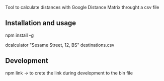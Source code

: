Tool to calculate distances with Google Distance Matrix throught a csv file

## Installation and usage

npm install -g

dcalculator "Sesame Street, 12, BS" destinations.csv

## Development

npm link -> to crete the link during development to the bin file


